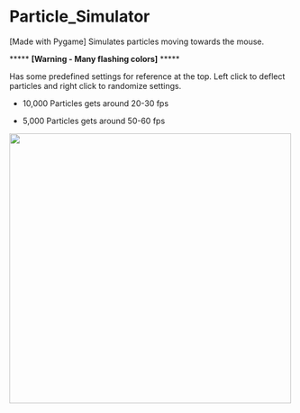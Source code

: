 # Particle_Simulator
[Made with Pygame]
Simulates particles moving towards the mouse.

***** **[Warning - Many flashing colors]** *****



Has some predefined settings for reference at the top. Left click to deflect particles and right click to randomize settings.

* 10,000 Particles gets around 20-30 fps

* 5,000 Particles gets around 50-60 fps

<img src="https://user-images.githubusercontent.com/38061493/130374679-82faa9bd-fccb-49dd-9fdf-f479712d9dab.png" width="500" height="480" />
